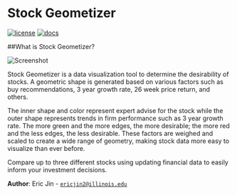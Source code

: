 # Stock Geometizer

[![license](https://img.shields.io/badge/license-MIT-green)](LICENSE)
[![docs](https://img.shields.io/badge/docs-yes-brightgreen)](docs/README.md)

##What is Stock Geometizer?

![Screenshot](file:///Users/ericjin/Desktop/cinder_0.9.2_mac/my-projects/final-project-EricJ19/resources/example_usage.png)

Stock Geometizer is a data visualization tool to determine the desirability of stocks. A geometric shape is generated
based on various factors such as buy recommendations, 3 year growth rate, 26 week price return, and others. 

The inner shape and color represent expert advise for the stock while the outer shape represents trends in firm 
performance such as 3 year growth rate. The more green and the more edges, the more desirable; the more red and 
the less edges, the less desirable. These factors are weighed and scaled to create a wide range of geometry, making
stock data more easy to visualize than ever before.

Compare up to three different stocks using updating financial data to easily inform your investment decisions.

**Author**: Eric Jin - [`ericjin2@illinois.edu`](mailto:ericjin2@illinois.edu)
